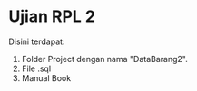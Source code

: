 # Ujian RPL 2
Disini terdapat:
1. Folder Project dengan nama "DataBarang2".
2. File .sql
3. Manual Book
